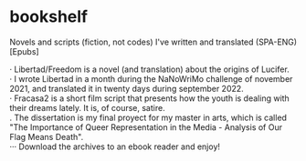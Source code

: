 # bookshelf
Novels and scripts (fiction, not codes) I've written and translated (SPA-ENG) [Epubs]   

· Libertad/Freedom is a novel (and translation) about the origins of Lucifer.  
· I wrote Libertad in a month during the NaNoWriMo challenge of november 2021, and translated it in twenty days during september 2022.  
· Fracasa2 is a short film script that presents how the youth is dealing with their dreams lately. It is, of course, satire.  
. The dissertation is my final proyect for my master in arts, which is called  
       "The Importance of Queer Representation in the Media - Analysis of Our Flag Means Death".   
       ··· Download the archives to an ebook reader and enjoy! 
